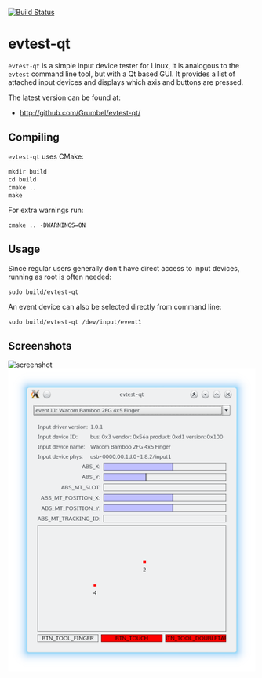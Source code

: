 [![Build Status](https://travis-ci.org/Grumbel/evtest-qt.svg?branch=master)](https://travis-ci.org/Grumbel/evtest-qt)

evtest-qt
=========

`evtest-qt` is a simple input device tester for Linux, it is analogous
to the `evtest` command line tool, but with a Qt based GUI. It
provides a list of attached input devices and displays which axis and
buttons are pressed.

The latest version can be found at:

 * http://github.com/Grumbel/evtest-qt/


Compiling
---------

`evtest-qt` uses CMake:

    mkdir build
    cd build
    cmake ..
    make

For extra warnings run:

    cmake .. -DWARNINGS=ON


Usage
-----

Since regular users generally don't have direct access to input
devices, running as root is often needed:

    sudo build/evtest-qt

An event device can also be selected directly from command line:

    sudo build/evtest-qt /dev/input/event1


Screenshots
-----------

![screenshot](screenshot.png)
![screenshot2](screenshot2.png)
